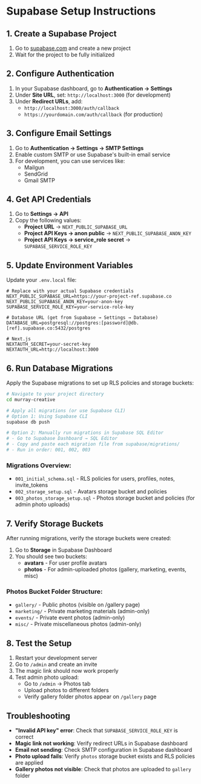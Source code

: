 # Supabase Setup Instructions

## 1. Create a Supabase Project

1. Go to [supabase.com](https://supabase.com) and create a new project
2. Wait for the project to be fully initialized

## 2. Configure Authentication

1. In your Supabase dashboard, go to **Authentication → Settings**
2. Under **Site URL**, set: `http://localhost:3000` (for development)
3. Under **Redirect URLs**, add:
   - `http://localhost:3000/auth/callback`
   - `https://yourdomain.com/auth/callback` (for production)

## 3. Configure Email Settings

1. Go to **Authentication → Settings → SMTP Settings**
2. Enable custom SMTP or use Supabase's built-in email service
3. For development, you can use services like:
   - Mailgun
   - SendGrid
   - Gmail SMTP

## 4. Get API Credentials

1. Go to **Settings → API**
2. Copy the following values:
   - **Project URL** → `NEXT_PUBLIC_SUPABASE_URL`
   - **Project API Keys → anon public** → `NEXT_PUBLIC_SUPABASE_ANON_KEY`
   - **Project API Keys → service_role secret** → `SUPABASE_SERVICE_ROLE_KEY`

## 5. Update Environment Variables

Update your `.env.local` file:

```env
# Replace with your actual Supabase credentials
NEXT_PUBLIC_SUPABASE_URL=https://your-project-ref.supabase.co
NEXT_PUBLIC_SUPABASE_ANON_KEY=your-anon-key
SUPABASE_SERVICE_ROLE_KEY=your-service-role-key

# Database URL (get from Supabase → Settings → Database)
DATABASE_URL=postgresql://postgres:[password]@db.[ref].supabase.co:5432/postgres

# Next.js
NEXTAUTH_SECRET=your-secret-key
NEXTAUTH_URL=http://localhost:3000
```

## 6. Run Database Migrations

Apply the Supabase migrations to set up RLS policies and storage buckets:

```bash
# Navigate to your project directory
cd murray-creative

# Apply all migrations (or use Supabase CLI)
# Option 1: Using Supabase CLI
supabase db push

# Option 2: Manually run migrations in Supabase SQL Editor
# - Go to Supabase Dashboard → SQL Editor
# - Copy and paste each migration file from supabase/migrations/
# - Run in order: 001, 002, 003
```

### Migrations Overview:
- `001_initial_schema.sql` - RLS policies for users, profiles, notes, invite_tokens
- `002_storage_setup.sql` - Avatars storage bucket and policies
- `003_photos_storage_setup.sql` - Photos storage bucket and policies (for admin photo uploads)

## 7. Verify Storage Buckets

After running migrations, verify the storage buckets were created:

1. Go to **Storage** in Supabase Dashboard
2. You should see two buckets:
   - **avatars** - For user profile avatars
   - **photos** - For admin-uploaded photos (gallery, marketing, events, misc)

### Photos Bucket Folder Structure:
- `gallery/` - Public photos (visible on /gallery page)
- `marketing/` - Private marketing materials (admin-only)
- `events/` - Private event photos (admin-only)
- `misc/` - Private miscellaneous photos (admin-only)

## 8. Test the Setup

1. Restart your development server
2. Go to `/admin` and create an invite
3. The magic link should now work properly
4. Test admin photo upload:
   - Go to `/admin` → Photos tab
   - Upload photos to different folders
   - Verify gallery folder photos appear on `/gallery` page

## Troubleshooting

- **"Invalid API key" error**: Check that `SUPABASE_SERVICE_ROLE_KEY` is correct
- **Magic link not working**: Verify redirect URLs in Supabase dashboard
- **Email not sending**: Check SMTP configuration in Supabase dashboard
- **Photo upload fails**: Verify `photos` storage bucket exists and RLS policies are applied
- **Gallery photos not visible**: Check that photos are uploaded to `gallery` folder